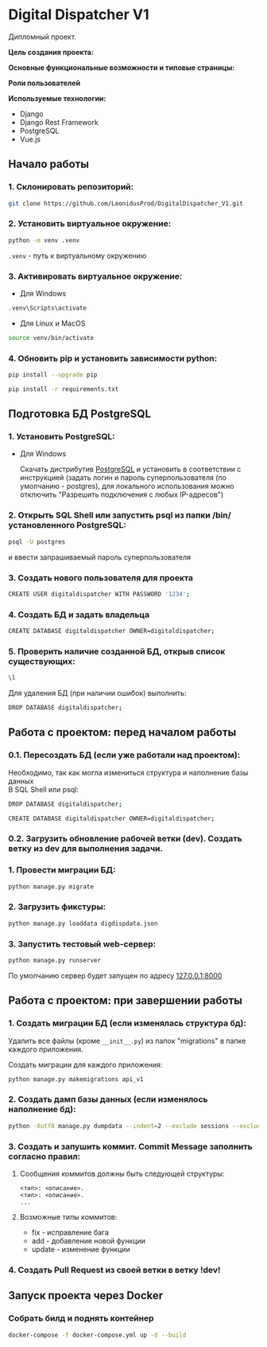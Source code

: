 # Digital Dispatcher V1

Дипломный проект.  

**Цель создания проекта:**  

[//]: # (Целью создания веб-сайта является предоставление информации о )

[//]: # (деятельности и выступлениях уличных артистах и повышение их )

[//]: # (популярности среди городского населения.)

**Основные функциональные возможности и типовые страницы:**

[//]: # (* Главная страница)

[//]: # (* Регистрация, авторизация, восстановление пароля )

[//]: # (* Личный кабинет пользователя )

[//]: # (* Каталог артистов)

[//]: # (* Детальная страница артиста )

[//]: # (* Интерактивный календарь событий)

[//]: # (* Модуль администрирования)

**Роли пользователей**   

[//]: # (* Администратор)

[//]: # (* Неавторизованные пользователь)

[//]: # (* Авторизованный пользователь)

[//]: # (* Артист)

**Используемые технологии:**
* Django
* Django Rest Framework
* PostgreSQL
* Vue.js


## Начало работы 
### 1. Склонировать репозиторий:

```sh
git clone https://github.com/LeonidusProd/DigitalDispatcher_V1.git
```


### 2. Установить виртуальное окружение:

```sh
python -m venv .venv
```
`.venv` - путь к виртуальному окружению

### 3. Активировать виртуальное окружение:

- Для Windows

```sh
.venv\Scripts\activate
```

- Для Linux и MacOS

```sh
source venv/bin/activate
```

### 4. Обновить pip и установить зависимости python:

```sh
pip install --upgrade pip
```
```sh
pip install -r requirements.txt
```

## Подготовка БД PostgreSQL
### 1. Установить PostgreSQL:
- Для Windows

    Скачать дистрибутив [PostgreSQL](https://postgrespro.ru/windows) и установить в соответствии с инструкцией
   (задать логин и пароль суперпользователя (по умолчанию - postgres), для локального использования можно отключить 
"Разрешить подключения с любых IP-адресов")
### 2. Открыть SQL Shell или запустить psql из папки /bin/ установленного PostgreSQL:

```sh
psql -U postgres
```
и ввести запрашиваемый пароль суперпользователя
### 3. Создать нового пользователя для проекта

```sh
CREATE USER digitaldispatcher WITH PASSWORD '1234';
```

### 4. Создать БД и задать владельца

```sh
CREATE DATABASE digitaldispatcher OWNER=digitaldispatcher;
```

### 5. Проверить наличие созданной БД, открыв список существующих:

```sh
\l
```

Для удаления БД (при наличии ошибок) выполнить:

```sh
DROP DATABASE digitaldispatcher;
```

## Работа с проектом: перед началом работы

### 0.1. Пересоздать БД (если уже работали над проектом):
Необходимо, так как могла измениться структура и наполнение базы данных  
В SQL Shell или psql:

```sh
DROP DATABASE digitaldispatcher;
```
```sh
CREATE DATABASE digitaldispatcher OWNER=digitaldispatcher;
```

### 0.2. Загрузить обновление рабочей ветки (dev). Создать ветку из dev для выполнения задачи.

### 1. Провести миграции БД:

```sh
python manage.py migrate
```

### 2. Загрузить фикстуры:

```sh
python manage.py loaddata digdispdata.json
```

### 3. Запустить тестовый web-сервер:

```sh
python manage.py runserver
```
По умолчанию сервер будет запущен по адресу [127.0.0.1:8000](http://127.0.0.1:8000)

## Работа с проектом: при завершении работы

### 1. Создать миграции БД (если изменялась структура бд):
Удалить все файлы (кроме ```__init__.py```) из папок "migrations" в папке каждого приложения.  

Создать миграции для каждого приложения:

```sh
python manage.py makemigrations api_v1
```

[//]: # (```sh)

[//]: # (python manage.py makemigrations Users)

[//]: # (```)

### 2. Создать дамп базы данных (если изменялось наполнение бд):

```sh
python -Xutf8 manage.py dumpdata --indent=2 --exclude sessions --exclude contenttypes --exclude admin.logentry --exclude auth.permission -o digdispdata.json
```

### 3. Создать и запушить коммит. Commit Message заполнить согласно правил:

1) Сообщения коммитов должны быть следующей структуры:

    ```
   <тип>: <описание>.
   <тип>: <описание>.
   ...
   ```
2) Возможные типы коммитов:
   * fix - исправление бага
   * add - добавление новой функции
   * update - изменение функции

### 4. Создать Pull Request из своей ветки в ветку !dev!

## Запуск проекта через Docker
### Собрать билд и поднять контейнер
```sh
docker-compose -f docker-compose.yml up -d --build
```
